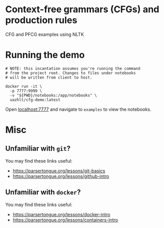 # Context-free grammars (CFGs) and production rules

CFG and PFCG examples using NLTK


# Running the demo

```
# NOTE: this incantation assumes you're running the command 
# from the project root. Changes to files under notebooks 
# will be written from client to host.

docker run -it \
  -p 7777:9999 \
  -v "${PWD}/notebooks:/app/notebooks" \
  uazhlt/cfg-demo:latest
```

Open [localhost:7777](http://localhost:7777) and navigate to `examples` to view the notebooks.

# Misc

## Unfamiliar with `git`?

You may find these links useful:

- https://parsertongue.org/lessons/git-basics
- https://parsertongue.org/lessons/github-intro

## Unfamiliar with `docker`?

You may find these links useful:

- https://parsertongue.org/lessons/docker-intro
- https://parsertongue.org/lessons/containers-intro